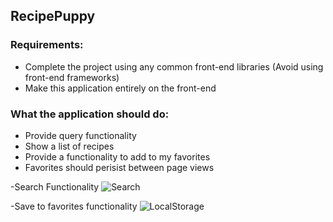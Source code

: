 ## RecipePuppy

### Requirements:
- Complete the project using any common front-end libraries (Avoid using front-end frameworks)
- Make this application entirely on the front-end


### What the application should do:
- Provide query functionality
- Show a list of recipes
- Provide a functionality to add to my favorites
- Favorites should perisist between page views


-Search Functionality
![Search ](https://user-images.githubusercontent.com/43450544/63737759-79a2d280-c855-11e9-9dff-c9636ab11abe.gif)


-Save to favorites functionality
![LocalStorage](https://user-images.githubusercontent.com/43450544/63737766-80314a00-c855-11e9-9995-fcdc090fc247.gif)
